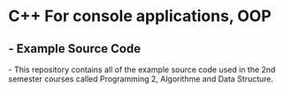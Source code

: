 <h1>C++ For console applications, OOP</h1>
<h2>- Example Source Code</h2>
<p>- This repository contains all of the example source code used in the 2nd semester courses called Programming 2, Algorithme and Data Structure.</p>
